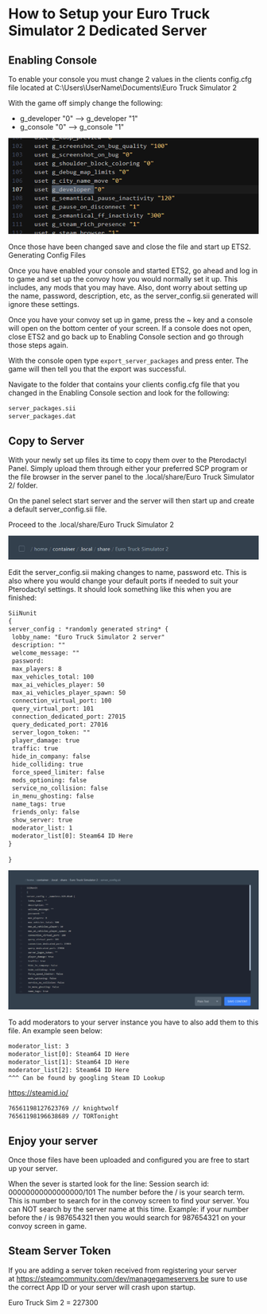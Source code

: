 # How to Setup your Euro Truck Simulator 2 Dedicated Server

## Enabling Console

To enable your console you must change 2 values in the clients config.cfg file located at C:\Users\UserName\Documents\Euro Truck Simulator 2

With the game off simply change the following:

* g_developer "0" —–> g_developer "1"
* g_console "0" —–> g_console "1"

![ ](https://raw.githubusercontent.com/tortonight/HOW-TO/main/Image/image.webp)

Once those have been changed save and close the file and start up ETS2.
Generating Config Files

Once you have enabled your console and started ETS2, go ahead and log in to game and set up the convoy how you would normally set it up. This includes, any mods that you may have. Also, dont worry about setting up the name, password, description, etc, as the server_config.sii generated will ignore these settings.

Once you have your convoy set up in game, press the ~ key and a console will open on the bottom center of your screen. If a console does not open, close ETS2 and go back up to Enabling Console section and go through those steps again.

With the console open type `export_server_packages` and press enter. The game will then tell you that the export was successful.

Navigate to the folder that contains your clients config.cfg file that you changed in the Enabling Console section and look for the following:
```
server_packages.sii
server_packages.dat
```
## Copy to Server

With your newly set up files its time to copy them over to the Pterodactyl Panel. Simply upload them through either your preferred SCP program or the file browser in the server panel to the .local/share/Euro Truck Simulator 2/ folder.

On the panel select start server and the server will then start up and create a default server_config.sii file.

Proceed to the .local/share/Euro Truck Simulator 2

![ ](https://raw.githubusercontent.com/tortonight/HOW-TO/main/Image/image-2.webp)

Edit the server_config.sii making changes to name, password etc. This is also where you would change your default ports if needed to suit your Pterodactyl settings. It should look something like this when you are finished:
```
SiiNunit
{
server_config : *randomly generated string* {
 lobby_name: "Euro Truck Simulator 2 server"
 description: ""
 welcome_message: ""
 password: 
 max_players: 8
 max_vehicles_total: 100
 max_ai_vehicles_player: 50
 max_ai_vehicles_player_spawn: 50
 connection_virtual_port: 100
 query_virtual_port: 101
 connection_dedicated_port: 27015
 query_dedicated_port: 27016
 server_logon_token: ""
 player_damage: true
 traffic: true
 hide_in_company: false
 hide_colliding: true
 force_speed_limiter: false
 mods_optioning: false
 service_no_collision: false
 in_menu_ghosting: false
 name_tags: true
 friends_only: false
 show_server: true
 moderator_list: 1
 moderator_list[0]: Steam64 ID Here
}

}
```
![ ](https://raw.githubusercontent.com/tortonight/HOW-TO/main/Image/image-3.webp)

To add moderators to your server instance you have to also add them to this file. An example seen below:
```
moderator_list: 3
moderator_list[0]: Steam64 ID Here
moderator_list[1]: Steam64 ID Here
moderator_list[2]: Steam64 ID Here
^^^ Can be found by googling Steam ID Lookup
```
https://steamid.io/

```
76561198127623769 // knightwolf
76561198196638689 // TORTonight
```

## Enjoy your server

Once those files have been uploaded and configured you are free to start up your server.

When the sever is started look for the line: Session search id: 00000000000000000/101 The number before the / is your search term. This is number to search for in the convoy screen to find your server. You can NOT search by the server name at this time. Example: if your number before the / is 987654321 then you would search for 987654321 on your convoy screen in game.

## Steam Server Token

If you are adding a server token received from registering your server at https://steamcommunity.com/dev/managegameservers be sure to use the correct App ID or your server will crash upon startup.

Euro Truck Sim 2 = 227300
